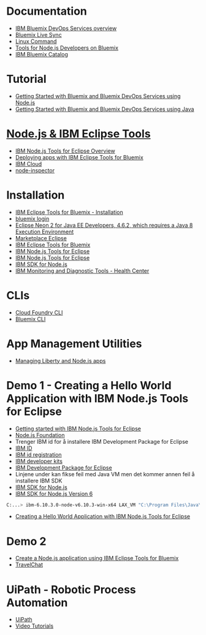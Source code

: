 # Documentation
- [IBM Bluemix DevOps Services overview](https://hub.jazz.net/docs/overview/) 
- [Bluemix Live Sync](https://console.ng.bluemix.net/docs/develop/bluemixlive.html)
- [Linux Command](http://www.linuxcommand.org/index.php)
- [Tools for Node.js Developers on Bluemix ](https://dzone.com/articles/tools-for-nodejs-developers-on-bluemix)
- [IBM Bluemix Catalog](https://console.bluemix.net/catalog/)

# Tutorial
- [Getting Started with Bluemix and Bluemix DevOps Services using Node.js](https://hub.jazz.net/tutorials/jazzeditor/)
- [Getting Started with Bluemix and Bluemix DevOps Services using Java](https://hub.jazz.net/tutorials/jazzeditorjava/)

# [Node.js & IBM Eclipse Tools](https://www.ibm.com/developerworks/community/blogs/nodejstools?lang=en)
- [IBM Node.js Tools for Eclipse Overview](https://www.ibm.com/developerworks/community/blogs/nodejstools/entry/IBM_Node_js_Tools_for_Eclipse_Beta_Overview?lang=en)
- [Deploying apps with IBM Eclipse Tools for Bluemix](https://console.ng.bluemix.net/docs/manageapps/eclipsetools/eclipsetools.html#eclipsetools)
- [IBM Cloud](https://www.ibm.com/cloud-computing/?cm_mcc=IBMBLUEMIXMARKETING-_-Eclipse-_-Plugin-_-dWpage)
- [node-inspector](https://www.npmjs.com/package/node-inspector)

# Installation
- [IBM Eclipse Tools for Bluemix - Installation](https://developer.ibm.com/wasdev/downloads/#asset/tools-IBM_Eclipse_Tools_for_Bluemix)
- [bluemix login](https://console.ng.bluemix.net/)
- [Eclipse Neon 2 for Java EE Developers, 4.6.2, which requires a Java 8 Execution Environment](https://www.eclipse.org/downloads/packages/eclipse-ide-java-ee-developers/neon2)
- [Marketplace Eclipse](http://marketplace.eclipse.org/)
- [IBM Eclipse Tools for Bluemix](https://marketplace.eclipse.org/content/ibm-eclipse-tools-bluemix)
- [IBM Node.js Tools for Eclipse](http://marketplace.eclipse.org/node/2722362)
- [IBM Node.js Tools for Eclipse](https://marketplace.eclipse.org/content/ibm-nodejs-tools-eclipse-beta)
- [IBM SDK for Node.js](https://developer.ibm.com/node/sdk/)
- [IBM Monitoring and Diagnostic Tools - Health Center](https://marketplace.eclipse.org/content/ibm-monitoring-and-diagnostic-tools-health-centergit )


# CLIs
- [Cloud Foundry CLI](https://console.ng.bluemix.net/docs/cli/reference/cfcommands/index.html#cf)
- [Bluemix CLI](https://www.ibm.com/blogs/bluemix/2016/02/bluemix-cli/)

# App Management Utilities
- [Managing Liberty and Node.js apps](https://console.ng.bluemix.net/docs/manageapps/app_mng.html#app_management)

# Demo 1 - Creating a Hello World Application with IBM Node.js Tools for Eclipse
- [Getting started with IBM Node.js Tools for Eclipse](https://www.ibm.com/developerworks/community/blogs/nodejstools/entry/Getting_Started_with_IBM_Node_js_Tools_for_Eclipse_Beta?lang=en)
- [Node.js Foundation](https://nodejs.org/en/download/)
- Trenger IBM id for å installere IBM Development Package for Eclipse
- [IBM ID](https://www-01.ibm.com/marketing/iwm/iwm/web/preLogin.do?source=idpe&S_TACT=105AGX05&S_CMP=JDK&lang=en_US&S_PKG=win64-6.3.10)
- [IBM id registration](https://www.ibm.com/account/profile/us?page=reg&okURL=https%3A%2F%2Fwww-01.ibm.com%2Fmarketing%2Fiwm%2Fiwm%2Fweb%2Freg%2Fpick.do%3Fsource%3Didpe%26S_PKG%3Dwin64-6.3.10%26S_TACT%3D105AGX05%26S_CMP%3DJDK%26lang%3Den_US&required=fname+lname+oaddr+)
- [IBM developer kits](https://www.ibm.com/developerworks/java/jdk/)
- [IBM Development Package for Eclipse](https://www-01.ibm.com/marketing/iwm/iwm/web/reg/download.do?source=idpe&S_PKG=win64-6.3.10&S_TACT=105AGX05&S_CMP=JDK&lang=en_US&cp=UTF-8)
- Linjene under kan fikse feil med Java VM men det kommer annen feil å installere IBM SDK 
- [IBM SDK for Node.js](https://developer.ibm.com/node/sdk/)
- [IBM SDK for Node.js Version 6](https://developer.ibm.com/node/sdk/v6/)
```bash
C:...> ibm-6.10.3.0-node-v6.10.3-win-x64 LAX_VM "C:\Program Files\Java\jre1.8.0_131\bin\java.exe”
```
- [Creating a Hello World Application with IBM Node.js Tools for Eclipse](https://www.ibm.com/developerworks/community/blogs/nodejstools/entry/Creating_a_Hello_World_Application_with_IBM_Node_js_Tools_for_Eclipse_Beta?lang=en)

# Demo 2
- [Create a Node.js application using IBM Eclipse Tools for Bluemix](https://www.ibm.com/blogs/bluemix/2015/02/create-node-js-application-using-ibm-eclipse-tools-bluemix-ibm-watson-service/)
- [TravelChat](https://hub.jazz.net/project/sghung/TravelChat/overview)

# UiPath - Robotic Process Automation
- [UiPath](https://www.uipath.com/)
- [Video Tutorials](https://www.uipath.com/tutorials)